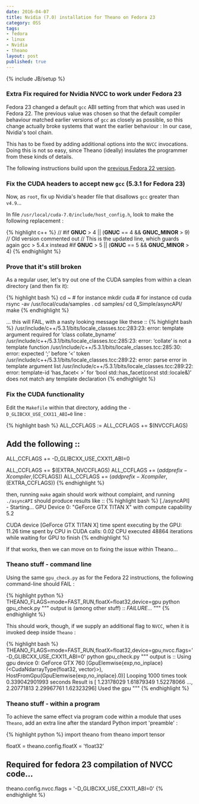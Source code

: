 ```yaml
---
date: 2016-04-07
title: Nvidia (7.0) installation for Theano on Fedora 23
category: OSS
tags:
- fedora
- linux
- Nvidia
- theano
layout: post
published: true
---
```

{% include JB/setup %}

### Extra Fix required for Nvidia NVCC to work under Fedora 23

Fedora 23 changed a default ```gcc``` ABI setting from that which was used in Fedora 22.  The previous value
was chosen so that the default compiler behaviour matched earlier versions of ```gcc``` as closely as possible, so this 
change actually broke systems that want the earlier behaviour : In our case, Nvidia's tool chain.

This has to be fixed by adding additional options into the ```NVCC``` invocations.  Doing this
is not so easy, since Theano (ideally) insulates the programmer from these kinds of details.

The following instructions build upon the <a href="/oss/2015/07/07/nvidia-on-fedora-22" target="_blank">previous Fedora 22 version</a>.


### Fix the CUDA headers to accept new ```gcc``` (5.3.1 for Fedora 23)

Now, as ```root```, fix up Nvidia's header file that disallows ``gcc`` greater than ``v4.9``...

In file ``/usr/local/cuda-7.0/include/host_config.h``, look to make the following replacement : 

{% highlight c++ %}
// #if __GNUC__ > 4 || (__GNUC__ == 4 && __GNUC_MINOR__ > 9)  // Old version commented out
// This is the updated line, which guards again gcc > 5.4.x instead
#if __GNUC__ > 5 || (__GNUC__ == 5 && __GNUC_MINOR__ > 4)
{% endhighlight %}


### Prove that it's still broken

As a regular user, let's try out one of the CUDA samples from within a clean directory (and then fix it):

{% highlight bash %}
cd ~        # for instance
mkdir cuda  # for instance
cd cuda
rsync -av /usr/local/cuda/samples .
cd samples/
cd 0_Simple/asyncAPI/
make
{% endhighlight %}

... this will FAIL, with a nasty looking message like these ::
{% highlight bash %}
/usr/include/c++/5.3.1/bits/locale_classes.tcc:283:23: error: template argument required for ‘class collate_byname’
/usr/include/c++/5.3.1/bits/locale_classes.tcc:285:23: error: ‘collate’ is not a template function
/usr/include/c++/5.3.1/bits/locale_classes.tcc:285:30: error: expected ‘;’ before ‘<’ token
/usr/include/c++/5.3.1/bits/locale_classes.tcc:289:22: error: parse error in template argument list
/usr/include/c++/5.3.1/bits/locale_classes.tcc:289:22: error: template-id ‘has_facet<<expression error> >’ for ‘bool std::has_facet(const std::locale&)’ does not match any template declaration
{% endhighlight %}


### Fix the CUDA functionality

Edit the ```Makefile``` within that directory, adding the ```-D_GLIBCXX_USE_CXX11_ABI=0``` line : 

{% highlight bash %}
ALL_CCFLAGS :=
ALL_CCFLAGS += $(NVCCFLAGS)

## Add the following ::
ALL_CCFLAGS += -D_GLIBCXX_USE_CXX11_ABI=0 

ALL_CCFLAGS += $(EXTRA_NVCCFLAGS)
ALL_CCFLAGS += $(addprefix -Xcompiler ,$(CCFLAGS))
ALL_CCFLAGS += $(addprefix -Xcompiler ,$(EXTRA_CCFLAGS))
{% endhighlight %}

then, running ```make``` again should work without complaint, and running ```./asyncAPI``` should produce results like ::
{% highlight bash %}
[./asyncAPI] - Starting...
GPU Device 0: "GeForce GTX TITAN X" with compute capability 5.2

CUDA device [GeForce GTX TITAN X]
time spent executing by the GPU: 11.26
time spent by CPU in CUDA calls: 0.02
CPU executed 48864 iterations while waiting for GPU to finish
{% endhighlight %}

If that works, then we can move on to fixing the issue within Theano...



### Theano stuff - command line

Using the same ```gpu_check.py``` as for the Fedora 22 instructions, the following command-line should FAIL :

{% highlight python %}
THEANO_FLAGS=mode=FAST_RUN,floatX=float32,device=gpu   python gpu_check.py
""" output is (among other stuff) ::
*FAILURE...*
"""
{% endhighlight %}


This should work, though, if we supply an additional flag to ```NVCC```, when it is invoked deep inside ```Theano``` :

{% highlight bash %}
THEANO_FLAGS=mode=FAST_RUN,floatX=float32,device=gpu,nvcc.flags='-D_GLIBCXX_USE_CXX11_ABI=0'   python gpu_check.py
""" output is ::
Using gpu device 0: GeForce GTX 760
[GpuElemwise{exp,no_inplace}(<CudaNdarrayType(float32, vector)>), HostFromGpu(GpuElemwise{exp,no_inplace}.0)]
Looping 1000 times took 0.339042901993 seconds
Result is [ 1.23178029  1.61879349  1.52278066 ...,  2.20771813  2.29967761 1.62323296]
Used the gpu
"""
{% endhighlight %}


### Theano stuff - within a program

To achieve the same effect via program code within a module that uses ```Theano```, add an extra line after the standard Python import 'preamble' : 

{% highlight python %}
import theano
from theano import tensor

floatX = theano.config.floatX = 'float32'

## Required for fedora 23 compilation of NVCC code...
theano.config.nvcc.flags = '-D_GLIBCXX_USE_CXX11_ABI=0'
{% endhighlight %}

